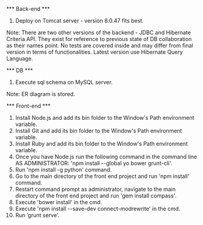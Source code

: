 *** Back-end ***
1. Deploy on Tomcat server - version 8.0.47 fits best.

Note: There are two other versions of the backend - JDBC and Hibernate Criteria API.
They exist for reference to previous state of DB collaboration as their names point.
No tests are covered inside and may differ from final version in terms of functionalities.
Latest version use Hibernate Query Language.



*** DB ***
1. Execute sql schema on MySQL server.

Note: ER diagram is stored.



*** Front-end ***
1. Install Node.js and add its bin folder to the Window's Path environment variable.
2. Install Git and add its bin folder to the Window's Path environment variable.
3. Install Ruby and add its bin folder to the Window's Path environment variable.
4. Once you have Node.js run the following command in the command line AS ADMINISTRATOR: 'npm install --global yo bower grunt-cli'.
5. Run 'npm install -g python' command.
6. Go to the main directory of the front end project and run 'npm install' command.
7. Restart command prompt as administrator, navigate to the main directory of the front end project and run 'gem install compass'.
8. Execute 'bower install' in the cmd.
9. Execute 'npm install --save-dev connect-modrewrite' in the cmd.
10. Run ’grunt serve’.